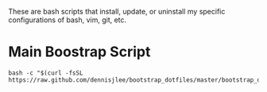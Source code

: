 These are bash scripts that install, update, or uninstall my specific configurations of
bash, vim, git, etc.

# Main Boostrap Script

    bash -c "$(curl -fsSL https://raw.github.com/dennisjlee/bootstrap_dotfiles/master/bootstrap_dotfiles.sh)"
